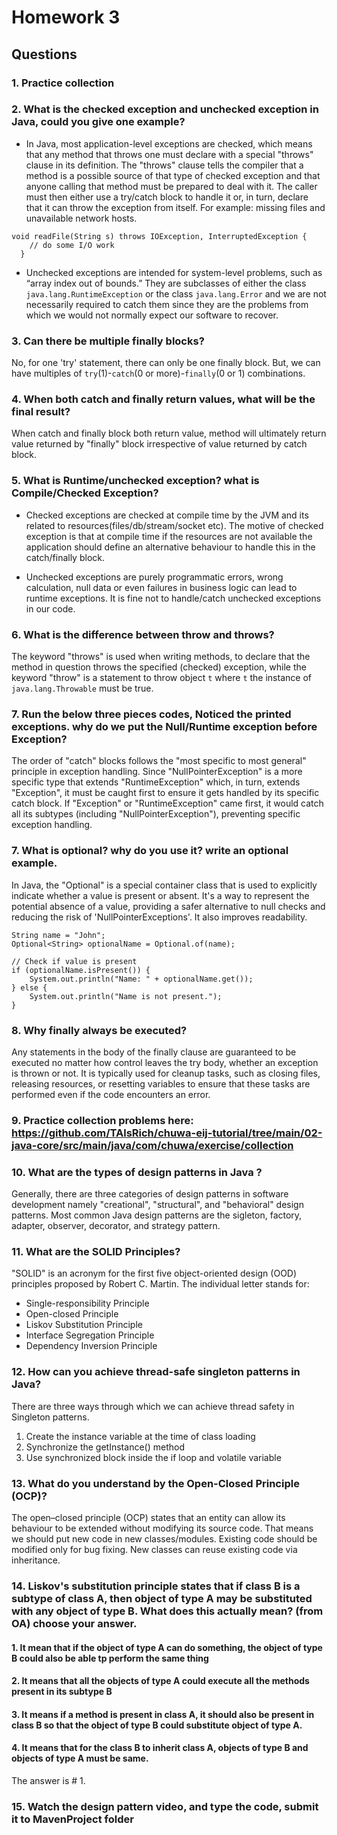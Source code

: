 # Homework 3
## Questions
### 1. Practice collection

### 2. What is the checked exception and unchecked exception in Java, could you give one example?
- In Java, most application-level exceptions are checked, which means that any method that throws one must declare with a special "throws" clause in its definition. The "throws" clause tells the compiler that a method is a possible source of that type of checked exception and that anyone calling that method must be prepared to deal with it. The caller must then either use a try/catch block to handle it or, in turn, declare that it can throw the exception from itself. For example: missing files and unavailable network hosts. 
```
void readFile(String s) throws IOException, InterruptedException {
    // do some I/O work
  }
```

- Unchecked exceptions are intended for system-level problems, such as “array index out of bounds.” They are subclasses of either the class `java.lang.RuntimeException` or the class `java.lang.Error` and we are not necessarily required to catch them since they are the problems from which we would not normally expect our software to recover.  

### 3. Can there be multiple finally blocks?

No, for one 'try' statement, there can only be one finally block. But, we can have multiples of `try`(1)-`catch`(0 or more)-`finally`(0 or 1) combinations.


### 4. When both catch and finally return values, what will be the final result?

When catch and finally block both return value, method will ultimately return value returned by "finally" block irrespective of value returned by catch block.

### 5. What is Runtime/unchecked exception? what is Compile/Checked Exception?

- Checked exceptions are checked at compile time by the JVM and its related to resources(files/db/stream/socket etc). The motive of checked exception is that at compile time if the resources are not available the application should define an alternative behaviour to handle this in the catch/finally block.

- Unchecked exceptions are purely programmatic errors, wrong calculation, null data or even failures in business logic can lead to runtime exceptions. It is fine not to handle/catch unchecked exceptions in our code.

### 6. What is the difference between throw and throws?

The keyword "throws" is used when writing methods, to declare that the method in question throws the specified (checked) exception, while the keyword "throw" is a statement to throw object `t` where `t` the instance of `java.lang.Throwable` must be true.

### 7. Run the below three pieces codes, Noticed the printed exceptions. why do we put the Null/Runtime exception before Exception?

The order of "catch" blocks follows the "most specific to most general" principle in exception handling. Since "NullPointerException" is a more specific type that extends "RuntimeException" which, in turn, extends "Exception", it must be caught first to ensure it gets handled by its specific catch block. If "Exception" or "RuntimeException" came first, it would catch all its subtypes (including "NullPointerException"), preventing specific exception handling.

### 7. What is optional? why do you use it? write an optional example.

In Java, the "Optional" is a special container class that is used to explicitly indicate whether a value is present or absent. It's a way to represent the potential absence of a value, providing a safer alternative to null checks and reducing the risk of 'NullPointerExceptions'. It also improves readability. 

```
String name = "John";
Optional<String> optionalName = Optional.of(name);

// Check if value is present
if (optionalName.isPresent()) {
    System.out.println("Name: " + optionalName.get());
} else {        
    System.out.println("Name is not present.");
}
```

### 8. Why finally always be executed?

Any statements in the body of the finally clause are guaranteed to be executed no matter how control leaves the try body, whether an exception is thrown or not. It is typically used for cleanup tasks, such as closing files, releasing resources, or resetting variables to ensure that these tasks are performed even if the code encounters an error.

### 9. Practice collection problems here: https://github.com/TAlsRich/chuwa-eij-tutorial/tree/main/02-java-core/src/main/java/com/chuwa/exercise/collection

### 10. What are the types of design patterns in Java ?

Generally, there are three categories of design patterns in software development namely "creational", "structural", and "behavioral" design patterns. Most common Java design patterns are the sigleton, factory, adapter, observer, decorator, and strategy pattern. 

### 11. What are the SOLID Principles?

"SOLID" is an acronym for the first five object-oriented design (OOD) principles proposed by Robert C. Martin. The individual letter stands for:
- Single-responsibility Principle
- Open-closed Principle
- Liskov Substitution Principle
- Interface Segregation Principle
- Dependency Inversion Principle

### 12. How can you achieve thread-safe singleton patterns in Java?

There are three ways through which we can achieve thread safety in Singleton patterns.
1. Create the instance variable at the time of class loading
2. Synchronize the getInstance() method
3. Use synchronized block inside the if loop and volatile variable

### 13. What do you understand by the Open-Closed Principle (OCP)?

The open–closed principle (OCP) states that an entity can allow its behaviour to be extended without modifying its source code. That means we should put new code in new classes/modules. Existing code should be modified only for bug fixing. New classes can reuse existing code via inheritance.

### 14. Liskov's substitution principle states that if class B is a subtype of class A, then object of type A may be substituted with any object of type B. What does this actually mean? (from OA) choose your answer.
#### 1. It mean that if the object of type A can do something, the object of type B could also be able tp perform the same thing
#### 2. It means that all the objects of type A could execute all the methods present in its subtype B
#### 3. It means if a method is present in class A, it should also be present in class B so that the object of type B could substitute object of type A.
#### 4. It means that for the class B to inherit class A, objects of type B and objects of type A must be same.

The answer is # 1.

### 15. Watch the design pattern video, and type the code, submit it to MavenProject folder